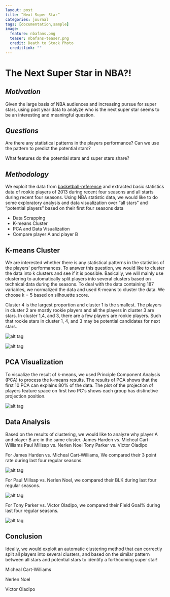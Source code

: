 ```yaml
---
layout: post
title: “Next Super Star”
categories: journal
tags: [documentation,sample]
image:
  feature: nbafans.png
  teaser: nbafans-teaser.png
  credit: Death to Stock Photo
  creditlink: ""
---
```


# **The Next Super Star in NBA?!**

## _Motivation_

Given the large basis of NBA audiences and increasing pursue for super stars, using past year data to analyze who is the next super star seems to be an interesting and meaningful question.


## _Questions_

Are there any statistical patterns in the players performance? Can we use the pattern to predict the potential stars?

What features do the potential stars and super stars share?

## _Methodology_

We exploit the data from [basketball-reference](http://www.basketball-reference.com/) and extracted basic statistics data of rookie players of 2013 during recent four seasons and all starts during recent four seasons.
Using NBA statistic data, we would like to do some exploratory analysis and data visualization over “all stars” and “potential players” based on their first four seasons data

* Data Scrapping
* K-means Cluster
* PCA and Data Visualization
* Compare player A and player B


## K-means Cluster

We are interested whether there is any statistical patterns in the statistics of the players' performances. To answer this question, we would like to cluster the data into k clusters and see if it is possible. Basically, we will mainly use clustering to automatically split players into several clusters based on technical data during the seasons. To deal with the data containing 187 variables, we normalized the data and used K-means to cluster the data. We choose k = 5 based on silhouette score.

Cluster 4 is the largest proportion and cluster 1 is the smallest. The players in cluster 2 are mostly rookie players and all the players in cluster 3 are stars. In cluster 1,4, and 3, there are a few players are rookie players. Such that rookie stars in cluster 1, 4, and 3 may be potential candidates for next stars.


![alt tag](https://mengxinji.github.io/NBA_SuperStar/images/pieCL.png)


![alt tag](https://mengxinji.github.io/NBA_SuperStar/images/stackCl.png)



## PCA Visualization

To visualize the result of k-means, we used Principle Component Analysis (PCA) to process the k-means results. The results of PCA shows that the first 10 PCA can explains 80\% of the data. The plot of the projection of players feature space on first two PC's shows each group has distinctive projection position.

![alt tag](https://mengxinji.github.io/NBA_SuperStar/images/cluster_plot_r.png)


## Data Analysis

Based on the results of clustering, we would like to analyze why player A and player B are in the same cluster.
James Harden vs. Micheal Cart-Williams Paul Millsap vs. Nerlen Noel
Tony Parker vs. Victor Oladipo

For James Harden vs. Micheal Cart-Williams, We compared their 3 point rate during last four regular seasons.

![alt tag](https://mengxinji.github.io/NBA_SuperStar/images/James_Michael.png)

For Paul Millsap vs. Nerlen Noel, we compared their BLK during last four regular seasons.

![alt tag](https://mengxinji.github.io/NBA_SuperStar/images/Millsap_Noel.png)

For Tony Parker vs. Victor Oladipo, we compared their Field Goal% during last four regular seasons.

![alt tag](https://mengxinji.github.io/NBA_SuperStar/images/Parker_Oladipo.png)


## Conclusion

Ideally, we would exploit an automatic clustering method that can correctly split all players into several clusters, and based on the similar pattern between all stars and potential stars to identify a forthcoming super star!

Micheal Cart-Williams 

Nerlen Noel

Victor Oladipo




